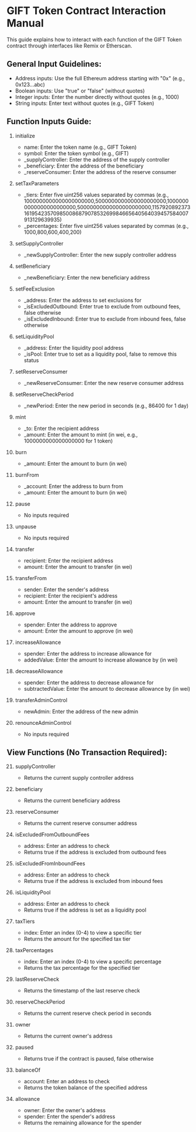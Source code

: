 # GIFT Token Contract Interaction Manual

This guide explains how to interact with each function of the GIFT Token contract through interfaces like Remix or Etherscan.

## General Input Guidelines:
- Address inputs: Use the full Ethereum address starting with "0x" (e.g., 0x123...abc)
- Boolean inputs: Use "true" or "false" (without quotes)
- Integer inputs: Enter the number directly without quotes (e.g., 1000)
- String inputs: Enter text without quotes (e.g., GIFT Token)

## Function Inputs Guide:

1. initialize
   - name: Enter the token name (e.g., GIFT Token)
   - symbol: Enter the token symbol (e.g., GIFT)
   - _supplyController: Enter the address of the supply controller
   - _beneficiary: Enter the address of the beneficiary
   - _reserveConsumer: Enter the address of the reserve consumer

2. setTaxParameters
   - _tiers: Enter five uint256 values separated by commas (e.g., 1000000000000000000000,5000000000000000000000,10000000000000000000000,50000000000000000000000,115792089237316195423570985008687907853269984665640564039457584007913129639935)
   - _percentages: Enter five uint256 values separated by commas (e.g., 1000,800,600,400,200)

3. setSupplyController
   - _newSupplyController: Enter the new supply controller address

4. setBeneficiary
   - _newBeneficiary: Enter the new beneficiary address

5. setFeeExclusion
   - _address: Enter the address to set exclusions for
   - _isExcludedOutbound: Enter true to exclude from outbound fees, false otherwise
   - _isExcludedInbound: Enter true to exclude from inbound fees, false otherwise

6. setLiquidityPool
   - _address: Enter the liquidity pool address
   - _isPool: Enter true to set as a liquidity pool, false to remove this status

7. setReserveConsumer
   - _newReserveConsumer: Enter the new reserve consumer address

8. setReserveCheckPeriod
   - _newPeriod: Enter the new period in seconds (e.g., 86400 for 1 day)

9. mint
   - _to: Enter the recipient address
   - _amount: Enter the amount to mint (in wei, e.g., 1000000000000000000 for 1 token)

10. burn
    - _amount: Enter the amount to burn (in wei)

11. burnFrom
    - _account: Enter the address to burn from
    - _amount: Enter the amount to burn (in wei)

12. pause
    - No inputs required

13. unpause
    - No inputs required

14. transfer
    - recipient: Enter the recipient address
    - amount: Enter the amount to transfer (in wei)

15. transferFrom
    - sender: Enter the sender's address
    - recipient: Enter the recipient's address
    - amount: Enter the amount to transfer (in wei)

16. approve
    - spender: Enter the address to approve
    - amount: Enter the amount to approve (in wei)

17. increaseAllowance
    - spender: Enter the address to increase allowance for
    - addedValue: Enter the amount to increase allowance by (in wei)

18. decreaseAllowance
    - spender: Enter the address to decrease allowance for
    - subtractedValue: Enter the amount to decrease allowance by (in wei)

19. transferAdminControl
    - newAdmin: Enter the address of the new admin

20. renounceAdminControl
    - No inputs required

## View Functions (No Transaction Required):

21. supplyController
    - Returns the current supply controller address

22. beneficiary
    - Returns the current beneficiary address

23. reserveConsumer
    - Returns the current reserve consumer address

24. isExcludedFromOutboundFees
    - address: Enter an address to check
    - Returns true if the address is excluded from outbound fees

25. isExcludedFromInboundFees
    - address: Enter an address to check
    - Returns true if the address is excluded from inbound fees

26. isLiquidityPool
    - address: Enter an address to check
    - Returns true if the address is set as a liquidity pool

27. taxTiers
    - index: Enter an index (0-4) to view a specific tier
    - Returns the amount for the specified tax tier

28. taxPercentages
    - index: Enter an index (0-4) to view a specific percentage
    - Returns the tax percentage for the specified tier

29. lastReserveCheck
    - Returns the timestamp of the last reserve check

30. reserveCheckPeriod
    - Returns the current reserve check period in seconds

31. owner
    - Returns the current owner's address

32. paused
    - Returns true if the contract is paused, false otherwise

33. balanceOf
    - account: Enter an address to check
    - Returns the token balance of the specified address

34. allowance
    - owner: Enter the owner's address
    - spender: Enter the spender's address
    - Returns the remaining allowance for the spender
